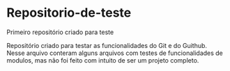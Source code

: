 # Repositorio-de-teste
 Primeiro repositório criado para teste

Repositório criado para testar as funcionalidades do Git e do Guithub. Nesse arquivo conteram alguns arquivos com testes de funcionalidades de modulos, mas não foi feito com intuito de ser um projeto completo. 